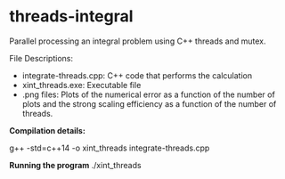 # threads-integral
Parallel processing an integral problem using C++ threads and mutex.

File Descriptions:
- integrate-threads.cpp:  C++ code that performs the calculation
- xint_threads.exe:  Executable file
- .png files:  Plots of the numerical error as a function of the number of plots and the strong scaling efficiency as a function of the number of threads.

**Compilation details:**

g++ -std=c++14 -o xint_threads integrate-threads.cpp


**Running the program**
./xint_threads <num points> <num threads>
